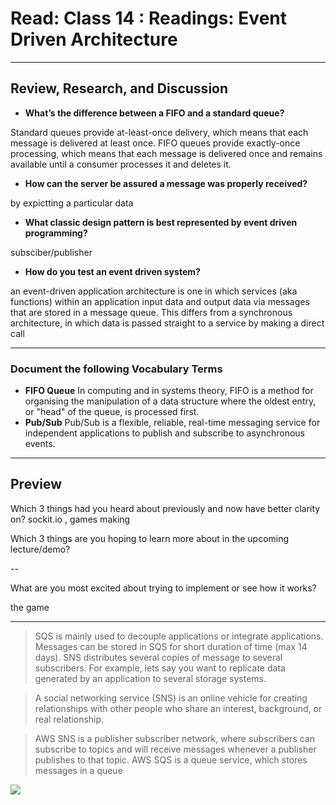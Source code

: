 # Read: Class 14 : Readings: Event Driven Architecture

---

## Review, Research, and Discussion

- **What’s the difference between a FIFO and a standard queue?**

Standard queues provide at-least-once delivery, which means that each message is delivered at least once. FIFO queues provide exactly-once processing, which means that each message is delivered once and remains available until a consumer processes it and deletes it.

- **How can the server be assured a message was properly received?**

by expictting a particular data

- **What classic design pattern is best represented by event driven programming?**

subsciber/publisher

- **How do you test an event driven system?**

an event-driven application architecture is one in which services (aka functions) within an application input data and output data via messages that are stored in a message queue. This differs from a synchronous architecture, in which data is passed straight to a service by making a direct call

---

### Document the following Vocabulary Terms

- **FIFO Queue** In computing and in systems theory, FIFO is a method for organising the manipulation of a data structure where the oldest entry, or "head" of the queue, is processed first.
- **Pub/Sub** Pub/Sub is a flexible, reliable, real-time messaging service for independent applications to publish and subscribe to asynchronous events.

---

## Preview

Which 3 things had you heard about previously and now have better clarity on?
sockit.io , games making

Which 3 things are you hoping to learn more about in the upcoming lecture/demo?

--

What are you most excited about trying to implement or see how it works?

the game

---

> SQS is mainly used to decouple applications or integrate applications. Messages can be stored in SQS for short duration of time (max 14 days). SNS distributes several copies of message to several subscribers. For example, lets say you want to replicate data generated by an application to several storage systems.

> A social networking service (SNS) is an online vehicle for creating relationships with other people who share an interest, background, or real relationship.

> AWS SNS is a publisher subscriber network, where subscribers can subscribe to topics and will receive messages whenever a publisher publishes to that topic. AWS SQS is a queue service, which stores messages in a queue

![](1110.JPG)
